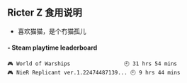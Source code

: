 ## Ricter Z 食用说明
- 喜欢猫猫，是个冇猫孤儿

<!-- steam-box start -->
#### - Steam playtime leaderboard
```text
🎮 World of Warships                 🕘 31 hrs 54 mins
🎮 NieR Replicant ver.1.22474487139... 🕘 9 hrs 44 mins
```
<!-- Powered by https://github.com/YouEclipse/steam-box . -->
<!-- steam-box end -->

